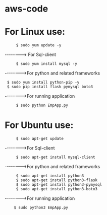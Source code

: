 # aws-code
# For Linux use:

         $ sudo yum update -y
--------> For Sql-client

         $ sudo yum install mysql -y
-------->For python and related frameworks

	 $ sudo yum install python-pip -y
	 $ sudo pip install flask pymysql boto3
	 
-------->For running application

         $ sudo python EmpApp.py

# For Ubuntu use:

         $ sudo apt-get update
	 
-------->For Sql-client

         $ sudo apt-get install mysql-client
      
-------->For python and related frameworks

         $ sudo apt-get install python3
         $ sudo apt-get install python3-flask
         $ sudo apt-get install python3-pymysql
         $ sudo apt-get install python3-boto3
     
-------->For running application

        $ sudo python3 EmpApp.py
